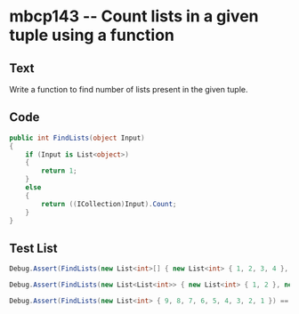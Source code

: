 # mbcp143 -- Count lists in a given tuple using a function

## Text

Write a function to find number of lists present in the given tuple.

## Code

```csharp
public int FindLists(object Input) 
{
    if (Input is List<object>) 
    {
        return 1;
    }
    else 
    {
        return ((ICollection)Input).Count;
    }
}
```

## Test List

```csharp
Debug.Assert(FindLists(new List<int>[] { new List<int> { 1, 2, 3, 4 }, new List<int> { 5, 6, 7, 8 } }) == 2);
```

```csharp
Debug.Assert(FindLists(new List<List<int>> { new List<int> { 1, 2 }, new List<int> { 3, 4 }, new List<int> { 5, 6 } }) == 3);
```

```csharp
Debug.Assert(FindLists(new List<int> { 9, 8, 7, 6, 5, 4, 3, 2, 1 }) == 1);
```

